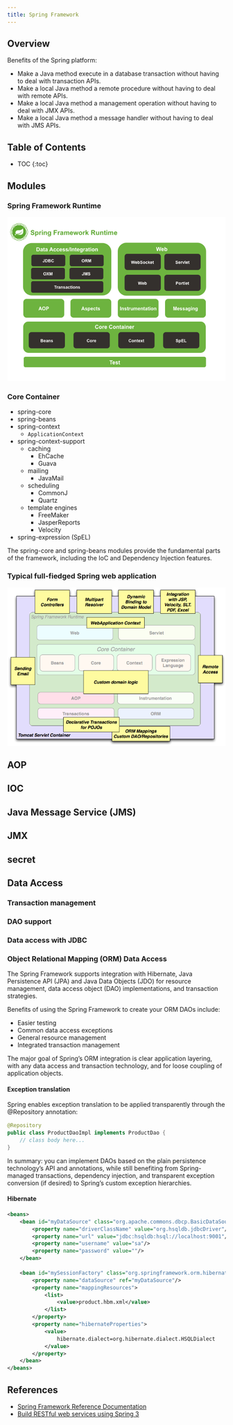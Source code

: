 ```yaml
---
title: Spring Framework
---
```


## Overview

Benefits of the Spring platform:

* Make a Java method execute in a database transaction without having to deal with transaction APIs.
* Make a local Java method a remote procedure without having to deal with remote APIs.
* Make a local Java method a management operation without having to deal with JMX APIs.
* Make a local Java method a message handler without having to deal with JMS APIs.

## Table of Contents

* TOC
{:toc}

<!--more-->

## Modules

### Spring Framework Runtime

![Spring Framework Runtime](/assets/spring-overview.png)

### Core Container

* spring-core
* spring-beans
* spring-context
    * `ApplicationContext`
* spring-context-support
    * caching
        * EhCache
        * Guava
    * mailing
        * JavaMail
    * scheduling
        * CommonJ
        * Quartz
    * template engines
        * FreeMaker
        * JasperReports
        * Velocity
* spring-expression (SpEL)

>
The spring-core and spring-beans modules provide the fundamental parts of the framework, including the IoC and Dependency Injection features.

### Typical full-fiedged Spring web application

![Typical full-fiedged Spring web application](/assets/spring-overview-full.png)

## AOP

## IOC

## Java Message Service (JMS)

## JMX

## secret

## Data Access

### Transaction management

### DAO support

### Data access with JDBC

### Object Relational Mapping (ORM) Data Access

The Spring Framework supports integration with Hibernate, Java Persistence API (JPA) and Java Data Objects (JDO) for resource management, data access object (DAO) implementations, and transaction strategies.

Benefits of using the Spring Framework to create your ORM DAOs include:

* Easier testing
* Common data access exceptions
* General resource management
* Integrated transaction management

The major goal of Spring’s ORM integration is clear application layering, with any data access and transaction technology, and for loose coupling of application objects.

#### Exception translation

Spring enables exception translation to be applied transparently through the @Repository annotation:

```java
@Repository
public class ProductDaoImpl implements ProductDao {
    // class body here...
}
```

In summary: you can implement DAOs based on the plain persistence technology’s API and annotations, while still benefiting from Spring-managed transactions, dependency injection, and transparent exception conversion (if desired) to Spring’s custom exception hierarchies.

#### Hibernate

```xml
<beans>
    <bean id="myDataSource" class="org.apache.commons.dbcp.BasicDataSource" destroy-method="close">
        <property name="driverClassName" value="org.hsqldb.jdbcDriver"/>
        <property name="url" value="jdbc:hsqldb:hsql://localhost:9001"/>
        <property name="username" value="sa"/>
        <property name="password" value=""/>
    </bean>

    <bean id="mySessionFactory" class="org.springframework.orm.hibernate5.LocalSessionFactoryBean">
        <property name="dataSource" ref="myDataSource"/>
        <property name="mappingResources">
            <list>
                <value>product.hbm.xml</value>
            </list>
        </property>
        <property name="hibernateProperties">
            <value>
                hibernate.dialect=org.hibernate.dialect.HSQLDialect
            </value>
        </property>
    </bean>
</beans>
```

## References

* [Spring Framework Reference Documentation](http://docs.spring.io/spring/docs/4.3.x/spring-framework-reference/html/index.html)
* [Build RESTful web services using Spring 3](http://www.ibm.com/developerworks/library/wa-spring3webserv/index.html)
